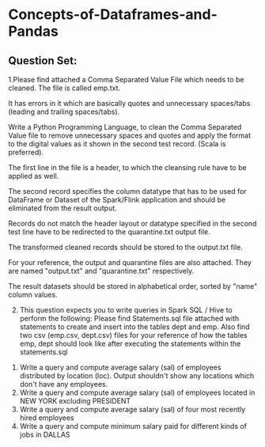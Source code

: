 # Concepts-of-Dataframes-and-Pandas

## Question Set:

1.Please find attached a Comma Separated Value File which needs to be cleaned. The file is called emp.txt. 

It has errors in it which are basically quotes and unnecessary spaces/tabs (leading and trailing spaces/tabs).

Write a Python Programming Language, to clean the Comma Separated Value file to remove unnecessary spaces and quotes and apply the format to the digital values as it shown in the second test record. (Scala is preferred).

The first line in the file is a header, to which the cleansing rule have to be applied as well. 

The second record specifies the column datatype that has to be used for DataFrame or Dataset of the Spark/Flink application and should be eliminated from the result output. 

Records do not match the header layout or datatype specified in the second test line have to be redirected to the quarantine.txt output file.

The transformed cleaned records should be stored to the output.txt file.

For your reference, the output and quarantine files are also attached. They are named "output.txt" and "quarantine.txt" respectively.

The result datasets should be stored in alphabetical order, sorted by "name" column values.

2) This question expects you to write queries in Spark SQL / Hive to perform the following:
Please find Statements.sql file attached with statements to create and insert into the tables dept and emp. 
Also find two csv (emp.csv, dept.csv) files for your reference of how the tables emp, dept should look like after executing the statements within the statements.sql 

1. Write a query and compute average salary (sal) of employees distributed by location (loc). Output shouldn't show any locations which don't have any employees.
2. Write a query and compute average salary (sal) of employees located in NEW YORK excluding PRESIDENT
3. Write a query and compute average salary (sal) of four most recently hired employees
4. Write a query and compute minimum salary paid for different kinds of jobs in DALLAS
